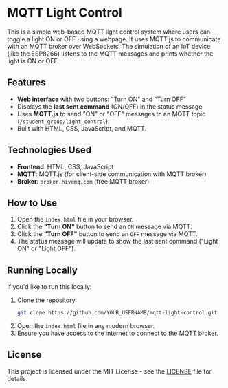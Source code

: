 # MQTT Light Control

This is a simple web-based MQTT light control system where users can toggle a light ON or OFF using a webpage. It uses MQTT.js to communicate with an MQTT broker over WebSockets. The simulation of an IoT device (like the ESP8266) listens to the MQTT messages and prints whether the light is ON or OFF.

## Features
- **Web interface** with two buttons: "Turn ON" and "Turn OFF"
- Displays the **last sent command** (ON/OFF) in the status message.
- Uses **MQTT.js** to send "ON" or "OFF" messages to an MQTT topic (`/student_group/light_control`).
- Built with HTML, CSS, JavaScript, and MQTT.

## Technologies Used
- **Frontend**: HTML, CSS, JavaScript
- **MQTT**: MQTT.js (for client-side communication with MQTT broker)
- **Broker**: `broker.hivemq.com` (free MQTT broker)

## How to Use
1. Open the `index.html` file in your browser.
2. Click the **"Turn ON"** button to send an `ON` message via MQTT.
3. Click the **"Turn OFF"** button to send an `OFF` message via MQTT.
4. The status message will update to show the last sent command ("Light ON" or "Light OFF").

## Running Locally
If you'd like to run this locally:
1. Clone the repository:
    ```sh
    git clone https://github.com/YOUR_USERNAME/mqtt-light-control.git
    ```
2. Open the `index.html` file in any modern browser.
3. Ensure you have access to the internet to connect to the MQTT broker.

## License
This project is licensed under the MIT License - see the [LICENSE](LICENSE) file for details.

